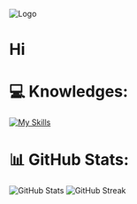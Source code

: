 ![Logo](https://cdn.discordapp.com/attachments/1144751848369180742/1144761706539667546/Sem_Titulo-1.png)

# Hi 

# 💻 Knowledges:
[![My Skills](https://skills.thijs.gg/icons?i=html,css,js,cs,figma)](https://skills.thijs.gg)
# 📊 GitHub Stats:
![GitHub Stats](https://github-readme-stats.vercel.app/api?username=pequenu&show_icons=true&hide_border=true&card_width=400&bg_color=2D333B&title_color=ffffff&text_color=d1d1d1&icon_color=d1d1d1&include_all_commits=false&count_private=false)
![GitHub Streak](http://github-readme-streak-stats.herokuapp.com?user=pequenu&hide_border=true&card_width=466&background=2D333B&ring=FFFFFF&currStreakLabel=FFFFFF&sideNums=FFFFFF&currStreakNum=FFFFFF&fire=FFFFFF&sideLabels=FFFFFF&dates=D1D1D1&hide_longest_streak=true)
